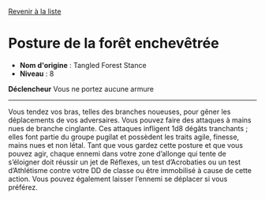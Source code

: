 [Revenir à la liste](..)

# Posture de la forêt enchevêtrée

 * **Nom d'origine** : Tangled Forest Stance
 * **Niveau** : 8


<p><strong>Déclencheur</strong> Vous ne portez aucune armure</p>
<hr>
<p>Vous tendez vos bras, telles des branches noueuses, pour gêner les déplacements de vos adversaires. Vous pouvez faire des attaques à mains nues de branche cinglante. Ces attaques infligent 1d8 dégâts tranchants ; elles font partie du groupe pugilat et possèdent les traits agile, finesse, mains nues et non létal. Tant que vous gardez cette posture et que vous pouvez agir, chaque ennemi dans votre zone d’allonge qui tente de s’éloigner doit réussir un jet de Réflexes, un test d’Acrobaties ou un test d’Athlétisme contre votre DD de classe ou être immobilisé à cause de cette action. Vous pouvez également laisser l’ennemi se déplacer si vous préférez.</p>
